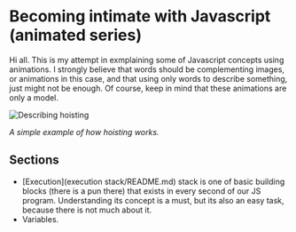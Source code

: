# Becoming intimate with Javascript (animated series)

Hi all. This is my attempt in exmplaining some of Javascript concepts using animations. I strongly believe that words should be complementing images, or animations in this case, and that using only words to describe something, just might not be enough. Of course, keep in mind that these animations are only a model. 

![Describing hoisting](animations/two.gif)

*A simple example of how hoisting works.*

## Sections

 - [Execution](execution stack/README.md) stack is one of basic building blocks (there is a pun there) that exists in every second of our JS program. Understanding its concept is a must, but its also an easy task, because there is not much about it.
 - Variables. 